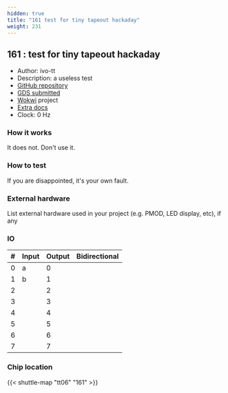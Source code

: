 ```yaml
---
hidden: true
title: "161 test for tiny tapeout hackaday"
weight: 231
---
```


## 161 : test for tiny tapeout hackaday

* Author: ivo-tt
* Description: a useless test
* [GitHub repository](https://github.com/ivo-tt/tiny-tapeout-01)
* [GDS submitted](https://github.com/ivo-tt/tiny-tapeout-01/actions/runs/8674096242)
* [Wokwi](https://wokwi.com/projects/395058308283408385) project
* [Extra docs](None)
* Clock: 0 Hz

<!---

This file is used to generate your project datasheet. Please fill in the information below and delete any unused
sections.

You can also include images in this folder and reference them in the markdown. Each image must be less than
512 kb in size, and the combined size of all images must be less than 1 MB.
-->


### How it works

It does not. Don't use it.

### How to test

If you are disappointed, it's your own fault.

### External hardware

List external hardware used in your project (e.g. PMOD, LED display, etc), if any


### IO

| # | Input          | Output         | Bidirectional   |
| - | -------------- | -------------- | --------------- |
| 0 | a | 0 |  |
| 1 | b | 1 |  |
| 2 |  | 2 |  |
| 3 |  | 3 |  |
| 4 |  | 4 |  |
| 5 |  | 5 |  |
| 6 |  | 6 |  |
| 7 |  | 7 |  |

### Chip location

{{< shuttle-map "tt06" "161" >}}
